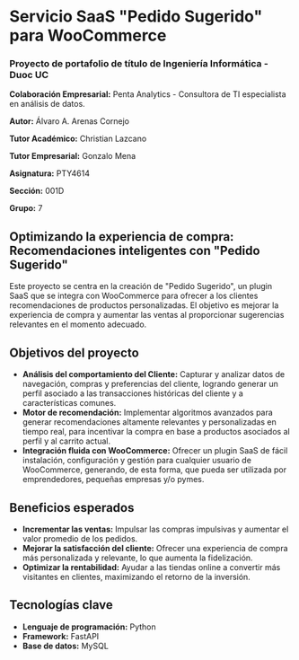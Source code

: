 
# Servicio SaaS "Pedido Sugerido" para WooCommerce

### Proyecto de portafolio de título de Ingeniería Informática - Duoc UC

**Colaboración Empresarial:** Penta Analytics - Consultora de TI especialista en análisis de datos.

**Autor:** Álvaro A. Arenas Cornejo

**Tutor Académico:** Christian Lazcano

**Tutor Empresarial:** Gonzalo Mena


**Asignatura:** PTY4614

**Sección:** 001D

**Grupo:** 7

##  Optimizando la experiencia de compra: Recomendaciones inteligentes con "Pedido Sugerido"

Este proyecto se centra en la creación de "Pedido Sugerido", un plugin SaaS que se integra con WooCommerce para ofrecer a los clientes recomendaciones de productos personalizadas.  El objetivo es mejorar la experiencia de compra y aumentar las ventas al proporcionar sugerencias relevantes en el momento adecuado.

##  Objetivos del proyecto

*  **Análisis del comportamiento del Cliente:** Capturar y analizar datos de navegación, compras y preferencias del cliente, logrando generar un perfil asociado a las transacciones históricas del cliente y a características comunes.
*  **Motor de recomendación:** Implementar algoritmos avanzados para generar recomendaciones altamente relevantes y personalizadas en tiempo real, para incentivar la compra en base a productos asociados al perfil y al carrito actual.
*  **Integración fluida con WooCommerce:**  Ofrecer un plugin SaaS de fácil instalación, configuración y gestión para cualquier usuario de WooCommerce, generando, de esta forma, que pueda ser utilizada por emprendedores, pequeñas empresas y/o pymes.

##  Beneficios esperados

*  **Incrementar las ventas:** Impulsar las compras impulsivas y aumentar el valor promedio de los pedidos.
*  **Mejorar la satisfacción del cliente:**  Ofrecer una experiencia de compra más personalizada y relevante, lo que aumenta la fidelización.
*  **Optimizar la rentabilidad:**  Ayudar a las tiendas online a convertir más visitantes en clientes, maximizando el retorno de la inversión.

##  Tecnologías clave

* **Lenguaje de programación:**  Python
*  **Framework:** FastAPI   
*  **Base de datos:**  MySQL